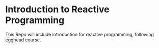 # Introduction to Reactive Programming

This Repo will include introduction for reactive programming,
following egghead course.
